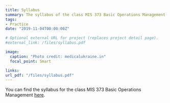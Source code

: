 ```yaml
---
title: Syllabus
summary: The syllabus of the class MIS 373 Basic Operations Management which I have taught in Summer 2019.
tags: 
- Practice
date: "2019-11-04T00:00:00Z"

# Optional external URL for project (replaces project detail page).
#external_link: /files/syllabus.pdf

image:
  caption: "Photo credit: medicalukraine.in"
  focal_point: Smart

links:
url_pdf: "/files/syllabus.pdf"
---
```


You can find the syllabus for the class MIS 373 Basic Operations Management [here](/files/syllabus.pdf).
